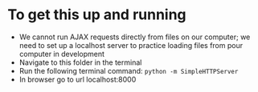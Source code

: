 # To get this up and running

- We cannot run AJAX requests directly from files on our computer; we need to set up a localhost server to practice loading files from pour computer in development
- Navigate to this folder in the terminal
- Run the following terminal command: ` python -m SimpleHTTPServer `
- In browser go to url localhost:8000


<!-- Markdown preview CMD + SHIFT + P search for markdown preview toggle -->
